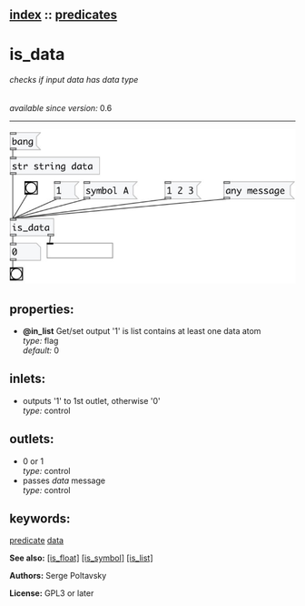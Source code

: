 [index](index.html) :: [predicates](category_predicates.html)
---

# is_data

###### checks if input data has *data* type

*available since version:* 0.6

---




[![example](../examples/img/is_data.jpg)](../examples/pd/is_data.pd)







## properties:

* **@in_list** 
Get/set output &#39;1&#39; is list contains at least one data atom<br>
_type:_ flag<br>
_default:_ 0<br>



## inlets:

* outputs &#39;1&#39; to 1st outlet, otherwise &#39;0&#39;<br>
_type:_ control



## outlets:

* 0 or 1<br>
_type:_ control
* passes *data* message<br>
_type:_ control



## keywords:

[predicate](keywords/predicate.html)
[data](keywords/data.html)



**See also:**
[\[is_float\]](is_float.html)
[\[is_symbol\]](is_symbol.html)
[\[is_list\]](is_list.html)




**Authors:** Serge Poltavsky




**License:** GPL3 or later





